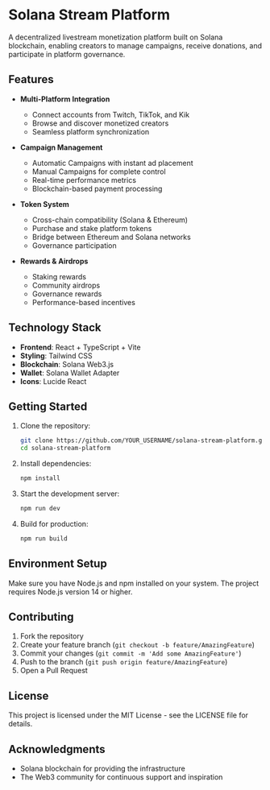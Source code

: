 # Solana Stream Platform

A decentralized livestream monetization platform built on Solana blockchain, enabling creators to manage campaigns, receive donations, and participate in platform governance.

## Features

- **Multi-Platform Integration**
  - Connect accounts from Twitch, TikTok, and Kik
  - Browse and discover monetized creators
  - Seamless platform synchronization

- **Campaign Management**
  - Automatic Campaigns with instant ad placement
  - Manual Campaigns for complete control
  - Real-time performance metrics
  - Blockchain-based payment processing

- **Token System**
  - Cross-chain compatibility (Solana & Ethereum)
  - Purchase and stake platform tokens
  - Bridge between Ethereum and Solana networks
  - Governance participation

- **Rewards & Airdrops**
  - Staking rewards
  - Community airdrops
  - Governance rewards
  - Performance-based incentives

## Technology Stack

- **Frontend**: React + TypeScript + Vite
- **Styling**: Tailwind CSS
- **Blockchain**: Solana Web3.js
- **Wallet**: Solana Wallet Adapter
- **Icons**: Lucide React

## Getting Started

1. Clone the repository:
   ```bash
   git clone https://github.com/YOUR_USERNAME/solana-stream-platform.git
   cd solana-stream-platform
   ```

2. Install dependencies:
   ```bash
   npm install
   ```

3. Start the development server:
   ```bash
   npm run dev
   ```

4. Build for production:
   ```bash
   npm run build
   ```

## Environment Setup

Make sure you have Node.js and npm installed on your system. The project requires Node.js version 14 or higher.

## Contributing

1. Fork the repository
2. Create your feature branch (`git checkout -b feature/AmazingFeature`)
3. Commit your changes (`git commit -m 'Add some AmazingFeature'`)
4. Push to the branch (`git push origin feature/AmazingFeature`)
5. Open a Pull Request

## License

This project is licensed under the MIT License - see the LICENSE file for details.

## Acknowledgments

- Solana blockchain for providing the infrastructure
- The Web3 community for continuous support and inspiration
